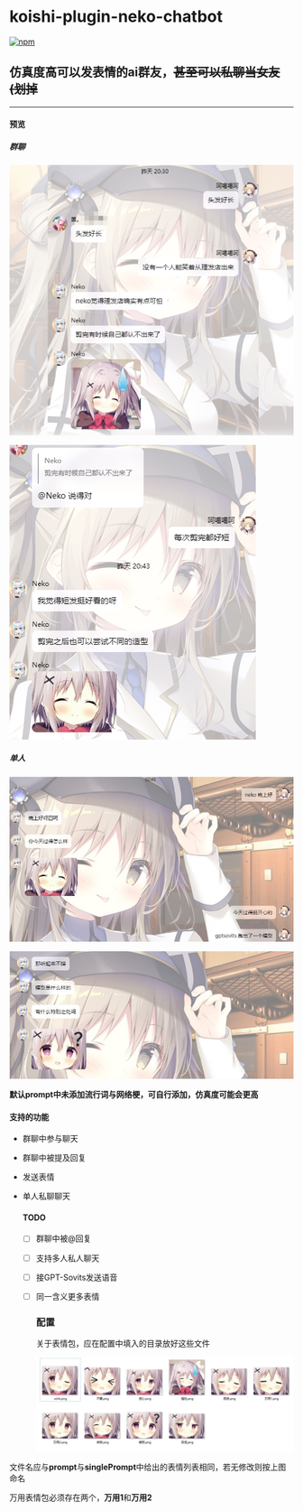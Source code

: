 # koishi-plugin-neko-chatbot

[![npm](https://img.shields.io/npm/v/koishi-plugin-neko?style=flat-square)](https://www.npmjs.com/package/koishi-plugin-neko-chatbot)

## 仿真度高可以发表情的ai群友，~~甚至可以私聊当女友(划掉~~

------

#### 预览

##### 群聊

![P1](./P1.png)

![P2](./P2.png)

##### 单人

![SP1](SP1.jpg)

![SP2](./SP2.jpg)

**默认prompt中未添加流行词与网络梗，可自行添加，仿真度可能会更高**

#### 支持的功能

- 群聊中参与聊天

- 群聊中被提及回复

- 发送表情

- 单人私聊聊天

  #### TODO

  - [ ] 群聊中被@回复
  
  - [ ] 支持多人私人聊天
  
  - [ ] 接GPT-Sovits发送语音
  
  - [ ] 同一含义更多表情
  
    ### 配置
  
    关于表情包，应在配置中填入的目录放好这些文件
  
    ![meme](./meme.jpg)

文件名应与**prompt**与**singlePrompt**中给出的表情列表相同，若无修改则按上图命名

万用表情包必须存在两个，**万用1**和**万用2**

